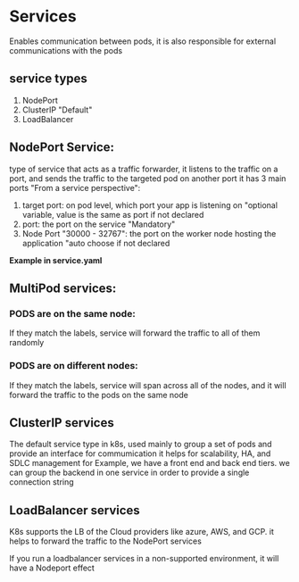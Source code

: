 # Services
Enables communication between pods, it is also responsible for external communications with the pods

## service types
1. NodePort 
2. ClusterIP "Default" 
3. LoadBalancer



## NodePort Service: 
type of service that acts as a traffic forwarder, it listens to the traffic on a port, and sends the traffic to the targeted pod on another port
it has 3 main ports "From a service perspective": 
1. target port: on pod level, which port your app is listening on "optional variable, value is the same as port if not declared
2. port: the port on the service "Mandatory" 
3. Node Port "30000 - 32767": the port on the worker node hosting the application "auto choose if not declared 

**Example in service.yaml**

## MultiPod services: 

### PODS are on the same node: 
If they match the labels, service will forward the traffic to all of them randomly 
### PODS are on different nodes:
If they match the labels, service will span across all of the nodes, and it will forward the traffic to the pods on the same node 


## ClusterIP services
The default service type in k8s, used mainly to group a set of pods and provide an interface for commumication
it helps for scalability, HA, and SDLC management 
for Example, we have a front end and back end tiers. we can group the backend in one service in order to provide a single connection string


## LoadBalancer services 
K8s supports the LB of the Cloud providers like azure, AWS, and GCP.
it helps to forward the traffic to the NodePort services

If you run a loadbalancer services in a non-supported environment, it will have a Nodeport effect


